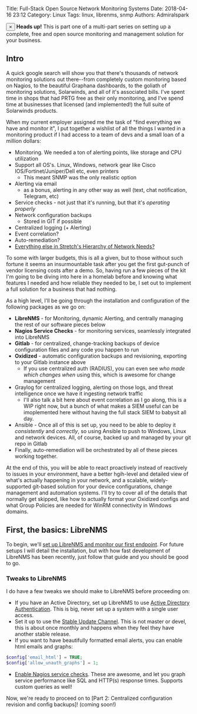 Title: Full-Stack Open Source Network Monitoring Systems
Date: 2018-04-16 23:12
Category: Linux
Tags: linux, librenms, snmp
Authors: Admiralspark

<div class="alert alert-dismissible alert-info">
  <button type="button" class="close" data-dismiss="alert">&times;</button>
  <strong>Heads up!</strong> This is part one of a multi-part series on setting up a complete, free and open source monitoring and management solution for your business.
</div>

## Intro

A quick google search will show you that there's thousands of network monitoring solutions out there--from completely custom monitoring based on Nagios, to the beautiful Graphana dashboards, to the goliath of monitoring solutions, Solarwinds, and all of it's associated bills. I've spent time in shops that had PRTG free as their only monitoring, and I've spend time at businesses that licensed (and implemented!) the full suite of Solarwinds products.

When my current employer assigned me the task of "find everything we have and monitor it", I put together a wishlist of all the things I wanted in a monitoring product if I had access to a team of devs and a small loan of a million dollars:

- Monitoring. We needed a ton of alerting points, like storage and CPU utilization
- Support all OS's. Linux, Windows, network gear like Cisco IOS/Fortinet/Juniper/Dell etc, even printers
  - This meant SNMP was the only realistic option
- Alerting via email
  - as a bonus, alerting in any other way as well (text, chat notification, Telegram, etc)
- Service checks - not just that it's running, but that it's *operating properly*
- Network configuration backups
  - Stored in GIT if possible
- Centralized logging (+ Alerting)
- Event correlation?
- Auto-remediation?
- [Everything else in Stretch's Hierarchy of Network Needs?](http://packetlife.net/blog/2015/dec/14/stretchs-hierarchy-network-needs/)

To some with larger budgets, this is all a given, but to those without such fortune it seems an insurmountable task after you get the first gut-punch of vendor licensing costs after a demo. So, having run a few pieces of the kit I'm going to be diving into here in a homelab before and knowing what features I needed and how reliable they needed to be, I set out to implement a full solution for a business that had nothing.

As a high level, I'll be going through the installation and configuration of the following packages as we go on:
- **LibreNMS** - for Monitoring, dynamic Alerting, and centrally managing the rest of our software pieces below
- **Nagios Service Checks** - for monitoring services, seamlessly integrated into LibreNMS
- **Gitlab** - for centralized, change-tracking backups of device configuration files and any code you happen to run
- **Oxidized** - automatic configuration backups and revisioning, exporting to your Gitlab instance above
  - If you use centralized auth (RADIUS), you can even see *who made which changes when* using this, which is awesome for change management
- Graylog for centralized logging, alerting on those logs, and threat intelligence once we have it ingesting network traffic
  - I'll also talk a bit here about event correlation as I go along, this is a WIP right now, but a bunch of what makes a SIEM useful can be imoplemented here without having the full stack SIEM to babysit all day.
- Ansible - Once all of this is set up, you need to be able to deploy it *consistently* and *correctly*, so using Ansible to push to Windows, Linux and network devices. All, of course, backed up and managed by your git repo in Gitlab
- Finally, auto-remediation will be orchestrated by all of these pieces working together.

At the end of this, you will be able to react proactively instead of reactively to issues in your environment, have a better hgih-level and detailed view of what's actually happening in your network, and a scalable, widely-supported git-based solution for your device configurations, change management and automation systems. I'll try to cover all of the details that normally get skipped, like how to actually format your Oxidized configs and what Group Policies are needed for WinRM connectivity in Windows domains.

## First, the basics: LibreNMS

To begin, we'll [set up LibreNMS and monitor our first endpoint](https://docs.librenms.org/#Installation/Installation-CentOS-7-Nginx/). For future setups I will detail the installation, but with how fast development of LibreNMS has been recently, just follow that guide and you should be good to go.

### Tweaks to LibreNMS

I do have a few tweaks we should make to LibreNMS before proceeding on:

- If you have an Active Directory, set up LibreNMS to use [Active Directory Authentication](https://docs.librenms.org/#Extensions/Authentication/#active-directory-authentication). This is big, never set up a system with a single user access.
- Set it up to use the [Stable Update Channel](https://github.com/librenms/librenms/blob/master/doc/General/Releases.md#stable-branch). This is not master or devel, this is about once monthly and happens when they feel they have another stable release.
- If you want to have beautifully formatted email alerts, you can enable html emails and graphs:

```php
$config['email_html'] = TRUE;
$config['allow_unauth_graphs'] = 1;
```

- [Enable Nagios service checks](https://docs.librenms.org/#Extensions/Services/). These are awesome, and let you graph service performance like SQL and HTTP(s) response times. Supports custom queries as well!

Now, we're ready to proceed on to [Part 2: Centralized configuration revision and config backups]! (coming soon!)